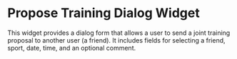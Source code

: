# Propose Training Dialog Widget

This widget provides a dialog form that allows a user to send a joint training proposal to another user (a friend). It includes fields for selecting a friend, sport, date, time, and an optional comment.
